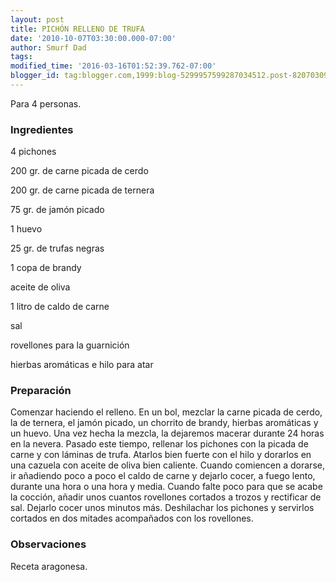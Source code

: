 ```yaml
---
layout: post
title: PICHÓN RELLENO DE TRUFA
date: '2010-10-07T03:30:00.000-07:00'
author: Smurf Dad
tags: 
modified_time: '2016-03-16T01:52:39.762-07:00'
blogger_id: tag:blogger.com,1999:blog-5299957599287034512.post-8207030920682850027
---
```


Para 4 personas.

<h3>Ingredientes</h3>

4 pichones

200 gr. de carne picada de cerdo

200 gr. de carne picada de ternera

75 gr. de jamón picado

1 huevo

25 gr. de trufas negras

1 copa de brandy

aceite de oliva

1 litro de caldo de carne

sal

rovellones para la guarnición

hierbas aromáticas e hilo para atar

<h3>Preparación</h3>

Comenzar haciendo el relleno. En un bol, mezclar la carne picada de cerdo, la de ternera, el jamón picado, un chorrito de brandy, hierbas aromáticas y un huevo. Una vez hecha la mezcla, la dejaremos macerar durante 24 horas en la nevera. Pasado este tiempo, rellenar los pichones con la picada de carne y con láminas de trufa. Atarlos bien fuerte con el hilo y dorarlos en una cazuela con aceite de oliva bien caliente. Cuando comiencen a dorarse, ir añadiendo poco a poco el caldo de carne y dejarlo cocer, a fuego lento, durante una hora o una hora y media. Cuando falte poco para que se acabe la cocción, añadir unos cuantos rovellones cortados a trozos y rectificar de sal. Dejarlo cocer unos minutos más. Deshilachar los pichones y servirlos cortados en dos mitades acompañados con los rovellones.

<h3>Observaciones</h3>

Receta aragonesa.

